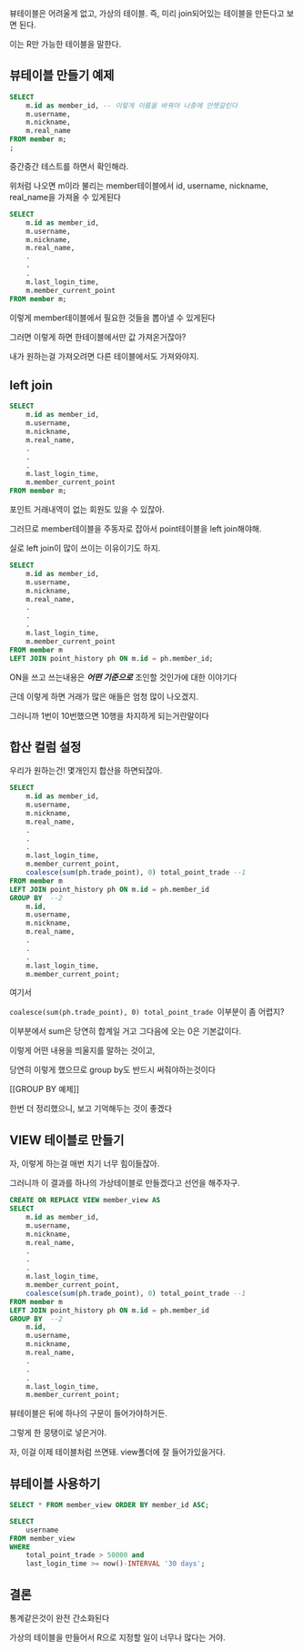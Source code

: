 
뷰테이블은 어려울게 없고, 가상의 테이블. 즉, 미리 join되어있는 테이블을 만든다고 보면 된다.

이는 R만 가능한 테이블을 말한다.


## 뷰테이블 만들기 예제

```sql
SELECT 
	m.id as member_id, -- 이렇게 이름을 바꿔야 나중에 안헷갈린다
	m.username,
	m.nickname,
	m.real_name
FROM member m;
;
```

중간중간 테스트를 하면서 확인해라.

위처럼 나오면 m이라 불리는 member테이블에서 id, username, nickname, real_name을 가져올 수 있게된다

```sql
SELECT 
	m.id as member_id,
	m.username,
	m.nickname,
	m.real_name,
	.
	.
	.
	m.last_login_time,
	m.member_current_point
FROM member m;
```

이렇게 member테이블에서 필요한 것들을 뽑아낼 수 있게된다

그러면 이렇게 하면 한테이블에서만 값 가져온거잖아?

내가 원하는걸 가져오려면 다른 테이블에서도 가져와야지.

## left join

```sql
SELECT 
	m.id as member_id,
	m.username,
	m.nickname,
	m.real_name,
	.
	.
	.
	m.last_login_time,
	m.member_current_point
FROM member m;
```

포인트 거래내역이 없는 회원도 있을 수 있잖아.

그러므로 member테이블을 주동자로 잡아서 point테이블을 left join해야해.

실로 left join이 많이 쓰이는 이유이기도 하지.

```sql
SELECT 
	m.id as member_id,
	m.username,
	m.nickname,
	m.real_name,
	.
	.
	.
	m.last_login_time,
	m.member_current_point
FROM member m
LEFT JOIN point_history ph ON m.id = ph.member_id;
```

ON을 쓰고 쓰는내용은 ***어떤 기준으로*** 조인할 것인가에 대한 이야기다

근데 이렇게 하면 거래가 많은 애들은 엄청 많이 나오겠지.

그러니까 1번이 10번했으면 10행을 차지하게 되는거란말이다



## 합산 컬럼 설정

우리가 원하는건!  몇개인지 합산을 하면되잖아.

```sql
SELECT 
	m.id as member_id,
	m.username,
	m.nickname,
	m.real_name,
	.
	.
	.
	m.last_login_time,
	m.member_current_point,
	coalesce(sum(ph.trade_point), 0) total_point_trade --1
FROM member m
LEFT JOIN point_history ph ON m.id = ph.member_id 
GROUP BY  --2
	m.id,
	m.username,
	m.nickname,
	m.real_name,
	.
	.
	.
	m.last_login_time,
	m.member_current_point;
```

여기서 

`coalesce(sum(ph.trade_point), 0) total_point_trade `이부분이 좀 어렵지?

이부분에서 sum은 당연히 합계일 거고 그다음에 오는 0은 기본값이다.

이렇게 어떤 내용을 띄울지를 말하는 것이고,

당연히 이렇게 했으므로 group by도 반드시 써줘야하는것이다

[[GROUP BY 예제]]

한번 더 정리했으니, 보고 기억해두는 것이 좋겠다




## VIEW 테이블로 만들기

자, 이렇게 하는걸 매번 치기 너무 힘이들잖아.

그러니까 이 결과를 하나의 가상테이블로 만들겠다고 선언을 해주자구.

```sql
CREATE OR REPLACE VIEW member_view AS 
SELECT 
	m.id as member_id,
	m.username,
	m.nickname,
	m.real_name,
	.
	.
	.
	m.last_login_time,
	m.member_current_point,
	coalesce(sum(ph.trade_point), 0) total_point_trade --1
FROM member m
LEFT JOIN point_history ph ON m.id = ph.member_id 
GROUP BY  --2
	m.id,
	m.username,
	m.nickname,
	m.real_name,
	.
	.
	.
	m.last_login_time,
	m.member_current_point;

```

뷰테이블은 뒤에 하나의 구문이 들어가야하거든. 

그렇게 한 뭉탱이로 넣은거야.


자, 이걸 이제 테이블처럼 쓰면돼. view폴더에 잘 들어가있을거다.


## 뷰테이블 사용하기

```sql
SELECT * FROM member_view ORDER BY member_id ASC;
```

```sql
SELECT 
	username 
FROM member_view 
WHERE 
	total_point_trade > 50000 and
	last_login_time >= now()-INTERVAL '30 days';
```



## 결론

통계같은것이 완전 간소화된다

가상의 테이블을 만들어서 R으로 지정할 일이 너무나 많다는 거야.

